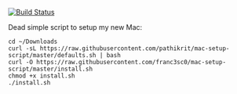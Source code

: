 [![Build Status](https://travis-ci.com/franc3sc0/mac-setup-scripts.svg?branch=master)](https://travis-ci.com/franc3sc0/mac-setup-scripts)

Dead simple script to setup my new Mac:
```shell
cd ~/Downloads
curl -sL https://raw.githubusercontent.com/pathikrit/mac-setup-script/master/defaults.sh | bash
curl -O https://raw.githubusercontent.com/franc3sc0/mac-setup-script/master/install.sh
chmod +x install.sh
./install.sh
```
